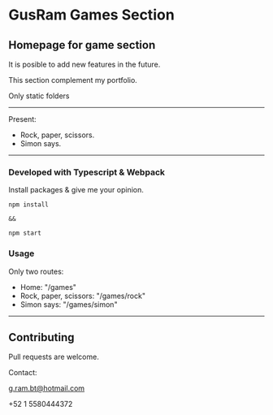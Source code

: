 # GusRam Games Section

## Homepage for game section

It is posible to add new features in the future.

This section complement my portfolio.

Only static folders


---
Present:

- Rock, paper, scissors.
- Simon says.

---


### Developed with Typescript & Webpack

Install packages & give me your opinion.

```
npm install

&&

npm start
```

### Usage
Only two routes:

 - Home: "/games"
 - Rock, paper, scissors: "/games/rock"
 - Simon says: "/games/simon"


---
## Contributing
Pull requests are welcome.

Contact:

g.ram.bt@hotmail.com

+52 1 5580444372